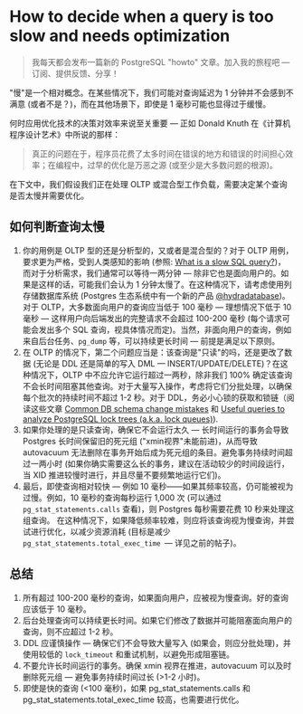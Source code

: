 # How to decide when a query is too slow and needs optimization

> 我每天都会发布一篇新的 PostgreSQL "howto" 文章。加入我的旅程吧 — 订阅、提供反馈、分享！

"慢"是一个相对概念。在某些情况下，我们可能对查询延迟为 1 分钟并不会感到不满意 (或者不是？)，而在其他场景下，即使是 1 毫秒可能也显得过于缓慢。

何时应用优化技术的决策对效率来说至关重要 — 正如 Donald Knuth 在《计算机程序设计艺术》中所说的那样：

> 真正的问题在于，程序员花费了太多时间在错误的地方和错误的时间担心效率；在编程中，过早的优化是万恶之源 (或至少是大多数问题的根源)。

在下文中，我们假设我们正在处理 OLTP 或混合型工作负载，需要决定某个查询是否太慢并需要优化。

## 如何判断查询太慢

1. 你的用例是 OLTP 型的还是分析型的，又或者是混合型的？对于 OLTP 用例，要求更为严格，受到人类感知的影响 (参照:  [What is a slow SQL query?](https://postgres.ai/blog/20210909-what-is-a-slow-sql-query))， 而对于分析需求，我们通常可以等待一两分钟 — 除非它也是面向用户的。如果是这样的话，可能我们会认为 1 分钟太慢了。在这种情况下，请考虑使用列存储数据库系统 (Postgres 生态系统中有一个新的产品 [@hydradatabase](https://twitter.com/hydradatabase))。对于 OLTP，大多数面向用户的查询应当低于 100 毫秒 — 理想情况下低于 10 毫秒 — 这样用户向后端发出的完整请求不会超过 100-200 毫秒 (每个请求可能会发出多个 SQL 查询，视具体情况而定)。当然，非面向用户的查询，例如来自后台任务、`pg_dump` 等，可以持续更长时间 — 前提是满足以下原则。
2. 在 OLTP 的情况下，第二个问题应当是：该查询是"只读"的吗，还是更改了数据 (无论是 DDL 还是简单的写入 DML — INSERT/UPDATE/DELETE)？在这种情况下，OLTP 中不应允许它运行超过一两秒，除非我们 100% 确定该查询不会长时间阻塞其他查询。对于大量写入操作，考虑将它们分批处理，以确保每个批次的持续时间不超过 1-2 秒。对于 DDL，务必小心锁的获取和锁链（阅读这些文章 [Common DB schema change mistakes](https://postgres.ai/blog/20220525-common-db-schema-change-mistakes#case-5-acquire-an-exclusive-lock--wait-in-transaction) 和 [Useful queries to analyze PostgreSQL lock trees (a.k.a. lock queues)](https://postgres.ai/blog/20211018-postgresql-lock-trees)).
3. 如果你处理的是只读查询，确保它不会运行太久 — 长时间运行的事务会导致 Postgres 长时间保留旧的死元组 ("xmin视界"未能前进)，从而导致 autovacuum 无法删除在事务开始后成为死元组的条目。避免事务持续时间超过一两小时 (如果你确实需要这么长的事务，建议在活动较少的时间段运行，当 XID 推进较慢时进行，并且尽量不要频繁地运行它们)。
4. 最后，即使查询相对较快 — 例如 10 毫秒——如果其频率较高，仍可能被视为过慢。例如，10 毫秒的查询每秒运行 1,000 次 (可以通过 `pg_stat_statements.calls` 查看)，则 Postgres 每秒需要花费 10 秒来处理这组查询。 在这种情况下，如果降低频率较难，则应将该查询视为慢查询，并尝试进行优化，以减少资源消耗 (目标是减少 `pg_stat_statements.total_exec_time `— 详见之前的帖子)。

## 总结

1. 所有超过 100-200 毫秒的查询，如果面向用户，应被视为慢查询。好的查询应该低于 10 毫秒。
2. 后台处理查询可以持续更长时间。如果它们修改了数据并可能阻塞面向用户的查询，则不应超过 1-2 秒。
3. DDL 应谨慎操作 — 确保它们不会导致大量写入 (如果会，则应分批处理)，并使用较低的 `lock_timeout` 和重试机制，以避免形成阻塞链。
4. 不要允许长时间运行的事务。确保 xmin 视界在推进，autovacuum 可以及时删除死元组 — 避免事务持续时间过长 (>1-2 小时)。
5. 即使是快的查询 (<100 毫秒)，如果 pg_stat_statements.calls 和 pg_stat_statements.total_exec_time 较高，也需要进行优化。
